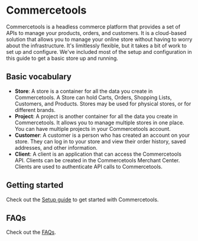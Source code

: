 # Commercetools

Commercetools is a headless commerce platform that provides a set of APIs to manage your products, orders, and customers. It is a cloud-based solution that allows you to manage your online store without having to worry about the infrastructure. It's limitlessly flexible, but it takes a bit of work to set up and configure. We've included most of the setup and configuration in this guide to get a basic store up and running.

## Basic vocabulary

- **Store**: A store is a container for all the data you create in Commercetools. A Store can hold Carts, Orders, Shopping Lists, Customers, and Products. Stores may be used for physical stores, or for different brands.
- **Project**: A project is another container for all the data you create in Commercetools. It allows you to manage multiple stores in one place. You can have multiple projects in your Commercetools account.
- **Customer**: A customer is a person who has created an account on your store. They can log in to your store and view their order history, saved addresses, and other information.
- **Client**: A client is an application that can access the Commercetools API. Clients can be created in the Commercetools Merchant Center. Clients are used to authenticate API calls to Commercetools.

## Getting started

Check out the [Setup guide](./setup.md) to get started with Commercetools.

## FAQs

Check out the [FAQs](./FAQs.md).
